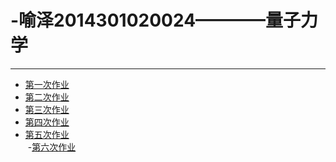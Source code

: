 # -喻泽2014301020024————量子力学
-----
 - [第一次作业](https://www.zybuluo.com/2014301020024/note/563327)<br>
 - [第二次作业](https://www.zybuluo.com/2014301020024/note/569723)<br>
 - [第三次作业](https://www.zybuluo.com/2014301020024/note/577625)<br>
 - [第四次作业](https://www.zybuluo.com/2014301020024/note/580125)<br>
 - [第五次作业](https://www.zybuluo.com/2014301020024/note/589652)<br>
  -[第六次作业](https://www.zybuluo.com/2014301020024/note/607673)<br>
